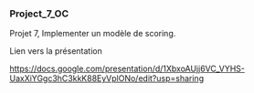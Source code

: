 ### Project_7_OC
Projet 7, Implementer un modèle de scoring.

Lien vers la présentation

https://docs.google.com/presentation/d/1XbxoAUjj6VC_VYHS-UaxXiYGgc3hC3kkK88EyVplONo/edit?usp=sharing
